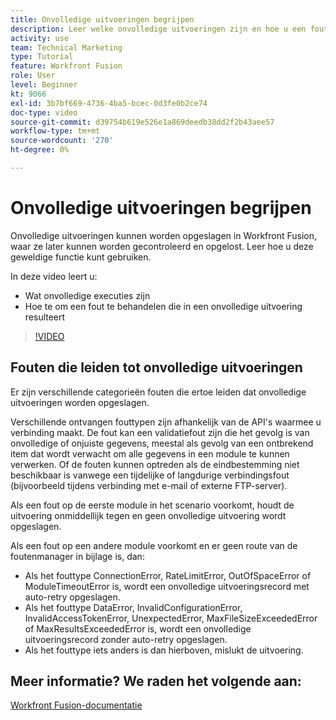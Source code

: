 ```yaml
---
title: Onvolledige uitvoeringen begrijpen
description: Leer welke onvolledige uitvoeringen zijn en hoe u een fout kunt verwerken die leidt tot een onvolledige uitvoering in [!DNL Adobe Workfront Fusion].
activity: use
team: Technical Marketing
type: Tutorial
feature: Workfront Fusion
role: User
level: Beginner
kt: 9066
exl-id: 3b7bf669-4736-4ba5-bcec-0d3fe0b2ce74
doc-type: video
source-git-commit: d39754b619e526e1a869deedb38dd2f2b43aee57
workflow-type: tm+mt
source-wordcount: '270'
ht-degree: 0%

---
```


# Onvolledige uitvoeringen begrijpen

Onvolledige uitvoeringen kunnen worden opgeslagen in Workfront Fusion, waar ze later kunnen worden gecontroleerd en opgelost. Leer hoe u deze geweldige functie kunt gebruiken.

In deze video leert u:

* Wat onvolledige executies zijn
* Hoe te om een fout te behandelen die in een onvolledige uitvoering resulteert

>[!VIDEO](https://video.tv.adobe.com/v/335307/?quality=12)

## Fouten die leiden tot onvolledige uitvoeringen

Er zijn verschillende categorieën fouten die ertoe leiden dat onvolledige uitvoeringen worden opgeslagen.

Verschillende ontvangen fouttypen zijn afhankelijk van de API&#39;s waarmee u verbinding maakt. De fout kan een validatiefout zijn die het gevolg is van onvolledige of onjuiste gegevens, meestal als gevolg van een ontbrekend item dat wordt verwacht om alle gegevens in een module te kunnen verwerken. Of de fouten kunnen optreden als de eindbestemming niet beschikbaar is vanwege een tijdelijke of langdurige verbindingsfout (bijvoorbeeld tijdens verbinding met e-mail of externe FTP-server).

Als een fout op de eerste module in het scenario voorkomt, houdt de uitvoering onmiddellijk tegen en geen onvolledige uitvoering wordt opgeslagen.

Als een fout op een andere module voorkomt en er geen route van de foutenmanager in bijlage is, dan:

* Als het fouttype ConnectionError, RateLimitError, OutOfSpaceError of ModuleTimeoutError is, wordt een onvolledige uitvoeringsrecord met auto-retry opgeslagen.
* Als het fouttype DataError, InvalidConfigurationError, InvalidAccessTokenError, UnexpectedError, MaxFileSizeExceededError of MaxResultsExceededError is, wordt een onvolledige uitvoeringsrecord zonder auto-retry opgeslagen.
* Als het fouttype iets anders is dan hierboven, mislukt de uitvoering.

## Meer informatie? We raden het volgende aan:

[Workfront Fusion-documentatie](https://experienceleague.adobe.com/docs/workfront/using/adobe-workfront-fusion/workfront-fusion-2.html?lang=en)

